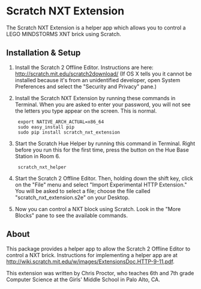 Scratch NXT Extension
=====================

The Scratch NXT Extension is a helper app which allows you to control a LEGO
MINDSTORMS XNT brick using Scratch. 

Installation & Setup
--------------------

1. Install the Scratch 2 Offline Editor. Instructions are here:
   http://scratch.mit.edu/scratch2download/
   (If OS X tells you it cannot be installed because it's from an unidentified
   developer, open System Preferences and select the "Security and Privacy" 
   pane.)

2. Install the Scratch NXT Extension by running these commands in Terminal.
   When you are asked to enter your password, you will not see the letters
   you type appear on the screen. This is normal.

        export NATIVE_ARCH_ACTUAL=x86_64
        sudo easy_install pip
        sudo pip install scratch_nxt_extension

4. Start the Scratch Hue Helper by running this command in Terminal. Right
   before you run this for the first time, press the button on the Hue Base
   Station in Room 6.

        scratch_nxt_helper

5. Start the Scratch 2 Offline Editor. Then, holding down the shift key, click 
   on the "File" menu and select "Import Experimental HTTP Extension." You will 
   be asked to select a file; choose the file called "scratch_nxt_extension.s2e"
   on your Desktop.

6. Now you can control a NXT block using Scratch. Look in
   the "More Blocks" pane to see the available commands.


About
-----

This package provides a helper app to allow the Scratch 2 Offline Editor to 
control a NXT brick. Instructions for implementing 
a helper app are at http://wiki.scratch.mit.edu/w/images/ExtensionsDoc.HTTP-9-11.pdf.

This extension was written by Chris Proctor, who teaches 6th and 7th grade 
Computer Science at the Girls' Middle School in Palo Alto, CA.
